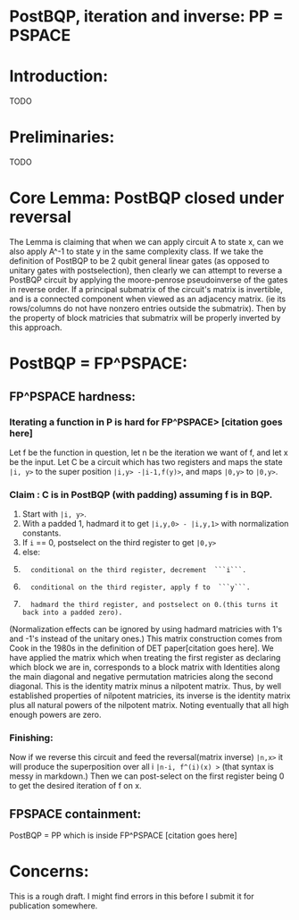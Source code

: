 # PostBQP, iteration and inverse:  PP = PSPACE 
# Introduction:
TODO
# Preliminaries:
TODO
# Core Lemma: PostBQP closed under reversal 
The Lemma is claiming that when we can apply circuit A to state x, can we also apply A^-1 to state y in the same complexity class.
If we take the definition of PostBQP to be 2 qubit general linear gates (as opposed to unitary gates with postselection),
then clearly we can attempt to reverse a PostBQP circuit by applying the moore-penrose pseudoinverse of the gates in reverse order.
If a principal submatrix of the circuit's matrix is invertible, 
and is a connected component when viewed as an adjacency matrix. 
(ie its rows/columns do not have  nonzero entries outside the submatrix).
Then by the property of block matricies that submatrix will be properly inverted by this approach.
# PostBQP = FP^PSPACE:
## FP^PSPACE hardness:
### Iterating a function in P is hard for FP^PSPACE> [citation goes here]
Let f be the function in question, let n be the iteration we want of f, and let x be the input.
Let C be a circuit which has two registers and maps the state ```|i, y>``` to the super position ```|i,y> -|i-1,f(y)>```, and maps ```|0,y>``` to ```|0,y>```.
### Claim : C is in PostBQP (with padding) assuming f is in BQP.
1. Start with ```|i, y>```.
2. With a padded 1, hadmard it to get ```|i,y,0> - |i,y,1>``` with normalization constants.
3. If ```i``` == 0, postselect on the third register to get ```|0,y>```
4. else:
5.       conditional on the third register, decrement  ```i```.
6.       conditional on the third register, apply f to  ```y```.
7.       hadmard the third register, and postselect on 0.(this turns it back into a padded zero).
(Normalization effects can be ignored by using hadmard matricies with 1's and -1's instead of the unitary ones.)
This matrix construction comes from Cook in the 1980s in the definition of DET paper[citation goes here].
We have applied the matrix which when treating the first register as declaring which block we are in, 
corresponds to a block matrix with Identities along the main diagonal and negative permutation matricies along the second diagonal.
This is the identity matrix minus a nilpotent matrix. 
Thus, by well established properties of nilpotent matricies,
its inverse is the identity matrix plus all natural powers of the nilpotent matrix. 
Noting eventually that all high enough powers are zero.
### Finishing:
Now if we reverse this circuit and feed the reversal(matrix inverse) ```|n,x>``` it will produce 
the superposition over all i ```|n-i, f^(i)(x) >``` (that syntax is messy in markdown.)
Then we can post-select on the first register being 0 to get the desired iteration of f on x.
## FPSPACE containment:
PostBQP = PP which is inside FP^PSPACE [citation goes here]
# Concerns:
This is a rough draft. I might find errors in this before I submit it for publication somewhere.



